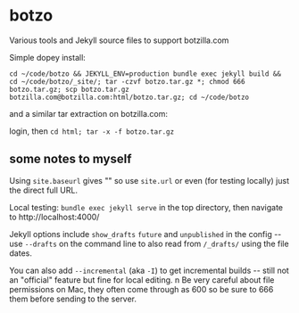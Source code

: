 # botzo
Various tools and Jekyll source files to support botzilla.com

Simple dopey install:

`cd ~/code/botzo && JEKYLL_ENV=production bundle exec jekyll build && cd ~/code/botzo/_site/; tar -czvf botzo.tar.gz *; chmod 666 botzo.tar.gz; scp botzo.tar.gz botzilla.com@botzilla.com:html/botzo.tar.gz; cd ~/code/botzo`

and a similar tar extraction on botzilla.com:

login, then
`cd html; tar -x -f botzo.tar.gz`

## some notes to myself

Using `site.baseurl` gives "" so use `site.url` or even (for testing locally) just the direct full URL.

Local testing: `bundle exec jekyll serve` in the top directory, then navigate to http://localhost:4000/

Jekyll options include `show_drafts` `future` and `unpublished` in the config -- use `--drafts` on the command line to also read from `/_drafts/` using the file dates.

You can also add `--incremental` (aka `-I`) to get incremental builds -- still not an "official" feature but fine for local editing.
n
Be very careful about file permissions on Mac, they often come through as 600 so be sure to 666 them before sending to the server.
